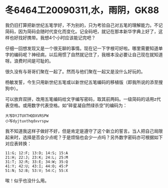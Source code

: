 # 冬6464工20090311,水，雨阴，GK88

我仍旧打算把新世纪五笔学好，不为别的，只为考验自己对五笔的理解能力。不记简码，因为简码会随时代变化而变化。记全码吧，就记在那本新华字典上好了，这样也好找好携带。我想4个小时应该能记完吧？

仔细一回想发现又是一个很无聊的事情。现在记一下字根可好啦。哪里需要知道单字的编码呢？神经病，以后用惯了自然就记住了，我根本没必要让自己现在就知道呀。浪费时间是可耻的。

很久没有与哥哥们聚在一起了。然而与他们聚在一起又是没什么好玩的。

杨敏发誓，今生只用新世纪五笔或以新世纪五笔编码的移植版（即我所说的添至搜狗中）。

可以放弃双拼，改用五笔编码给文字编写密码，取其前两码。一级简码的话用z代表空格。或用数字代表空格。如“碎星凝自然绿杀空”的编码为：

    大写DYJTUXTHQDXVRSPW
    小写dyjtuxthqdxvrspw

我不知道我这样子做好不好，但是肯定是遵守了这个新立的誓言。当人把自己局限起来时，选择是否会少点呢？于是烦恼也会少一点吗？另外数字密码亦可根据如下对应表转换：

    11:G; 12:F; 13:D; 14:S; 15:A
    21:H; 22:J; 23:K; 24:L; 25:M
    31:T; 32:R; 33:E; 34:W; 35:Q
    41:Y; 42:U; 43:I; 44:O; 45:P
    51:N; 52:B; 53:V; 54:C; 55:X
    
唉！似乎也没什么用。
